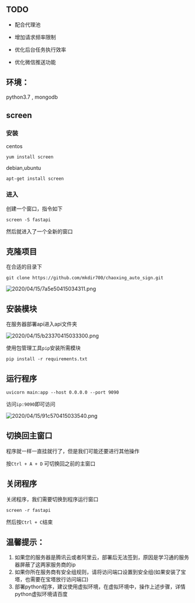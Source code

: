 ## TODO

- 配合代理池

- 增加请求频率限制

- 优化后台任务执行效率

- 优化微信推送功能

## 环境：

python3.7 , mongodb

## screen

### 安装

centos

```
yum install screen
```



debian,ubuntu

```
apt-get install screen
```



### 进入

创建一个窗口，指令如下

```
screen -S fastapi
```

然后就进入了一个全新的窗口



## 克隆项目

在合适的目录下

```
git clone https://github.com/mkdir700/chaoxing_auto_sign.git
```

![2020/04/15/7a5e50415034311.png](http://cdn.z2blog.com/2020/04/15/7a5e50415034311.png)



## 安装模块

在服务器部署api进入api文件夹

![2020/04/15/b23370415033300.png](http://cdn.z2blog.com/2020/04/15/b23370415033300.png)



使用包管理工具`pip`安装所需模块

```
pip install -r requirements.txt
```



## 运行程序

```
uvicorn main:app --host 0.0.0.0 --port 9090
```

访问`ip:9090`即可访问

![2020/04/15/91c570415033540.png](http://cdn.z2blog.com/2020/04/15/91c570415033540.png)



## 切换回主窗口

程序就一样一直挂就行了，但是我们可能还要进行其他操作

按`Ctrl + A + D` 可切换回之前的主窗口



## 关闭程序

关闭程序，我们需要切换到程序运行窗口

```
screen -r fastapi
```

然后按`Ctrl + C`结束



## 温馨提示：

1. 如果您的服务器是腾讯云或者阿里云，部署后无法签到，原因是学习通的服务器屏蔽了这两家服务商的ip
2. 如果你所在服务商有安全组规则，请将访问端口设置到安全组(如果安装了宝塔，也需要在宝塔放行访问端口)
3. 部署python程序，建议使用虚拟环境，在虚拟环境中，操作上述步骤，详情python虚拟环境请百度